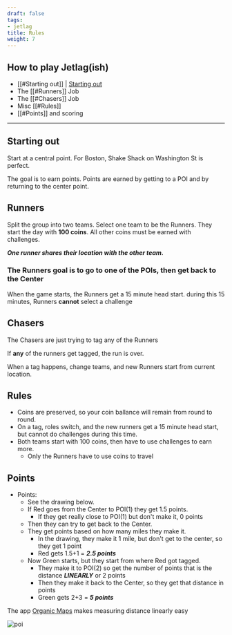 ```yaml
---
draft: false
tags:
- jetlag
title: Rules
weight: 7
---
```


## How to play Jetlag(ish)

- [[#Starting out]] | [Starting out](#Starting-out)
- The [[#Runners]] Job
- The [[#Chasers]] Job
- Misc [[#Rules]]
- [[#Points]] and scoring

---

## Starting out

Start at a central point. 
For Boston, Shake Shack on Washington St is perfect. 

The goal is to earn points. Points are earned by getting to a POI and by returning to the center point.

## Runners

Split the group into two teams. Select one team to be the Runners. They start the day with **100 coins**. All other coins must be earned with challenges.

***One runner shares their location with the other team.*** 

### The Runners goal is to go to **one** of the POIs, then get back to the Center

When the game starts, the Runners get a 15 minute head start. during this 15 minutes, Runners **cannot** select a challenge

## Chasers

The Chasers are just trying to tag any of the Runners

If **any** of the runners get tagged, the run is over. 

When a tag happens, change teams, and new Runners start from current location.

## Rules

- Coins are preserved, so your coin ballance will remain from round to round.
- On a tag, roles switch, and the new runners get a 15 minute head start, but cannot do challenges during this time.
- Both teams start with 100 coins, then have to use challenges to earn more.
	- Only the Runners have to use coins to travel

## Points

- Points:
	- See the drawing below.
	- If Red goes from the Center to POI(1) they get 1.5 points.
		- If they get really close to POI(1) but don't make it, 0 points
	- Then they can try to get back to the Center.
	- They get points based on how many miles they make it.
		- In the drawing, they make it 1 mile, but don't get to the center, so they get 1 point
		- Red gets 1.5+1 = ***2.5 points***
	- Now Green starts, but they start from where Red got tagged.
		- They make it to POI(2) so get the number of points that is the distance ***LINEARLY*** or 2 points
		- Then they make it back to the Center, so they get that distance in points
		- Green gets 2+3 = ***5 points***

The app [Organic Maps](https://organicmaps.app/) makes measuring distance linearly easy

![poi](/pois_drawing2.png "POI Drawing")